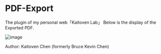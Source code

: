 # PDF-Export
The plugin of my personal web「Kaitoven Lab」
Below is the display of the Exported PDF.

![image](https://github.com/user-attachments/assets/7e540251-4bb5-4942-add8-52cdcc4b372a)



Author: Kaitoven Chen (formerly Bruce Kevin Chen)
